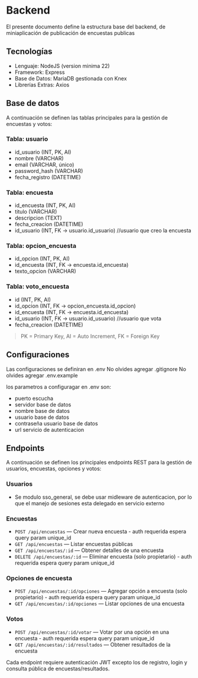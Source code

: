 # Backend
El presente documento define la estructura base del backend, de miniaplicación de publicación de encuestas publicas

## Tecnologías
- Lenguaje: NodeJS (version minima 22)
- Framework: Express
- Base de Datos: MariaDB gestionada con Knex
- Librerías Extras: Axios

## Base de datos
A continuación se definen las tablas principales para la gestión de encuestas y votos:

### Tabla: usuario
- id_usuario (INT, PK, AI)
- nombre (VARCHAR)
- email (VARCHAR, único)
- password_hash (VARCHAR)
- fecha_registro (DATETIME)

### Tabla: encuesta
- id_encuesta (INT, PK, AI)
- titulo (VARCHAR)
- descripcion (TEXT)
- fecha_creacion (DATETIME)
- id_usuario (INT, FK -> usuario.id_usuario) //usuario que creo la encuesta

### Tabla: opcion_encuesta
- id_opcion (INT, PK, AI)
- id_encuesta (INT, FK -> encuesta.id_encuesta)
- texto_opcion (VARCHAR)

### Tabla: voto_encuesta
- id (INT, PK, AI)
- id_opcion (INT, FK -> opcion_encuesta.id_opcion)
- id_encuesta (INT, FK -> encuesta.id_encuesta) 
- id_usuario (INT, FK -> usuario.id_usuario) //usuario que vota
- fecha_creacion (DATETIME)

> PK = Primary Key, AI = Auto Increment, FK = Foreign Key

## Configuraciones
Las configuraciones se definiran en .env
No olvides agregar .gitignore
No olvides agregar .env.example

los parametros a configuragar en .env son:
- puerto escucha
- servidor base de datos
- nombre base de datos
- usuario base de datos
- contraseña usuario base de datos
- url servicio de autenticacion

## Endpoints
A continuación se definen los principales endpoints REST para la gestión de usuarios, encuestas, opciones y votos:

### Usuarios
- Se modulo sso_general, se debe usar midleware de autenticacion, por lo que el manejo de sesiones esta delegado en servicio externo

### Encuestas
- `POST /api/encuestas` — Crear nueva encuesta - auth requerida espera query param unique_id
- `GET /api/encuestas` — Listar encuestas públicas
- `GET /api/encuestas/:id` — Obtener detalles de una encuesta
- `DELETE /api/encuestas/:id` — Eliminar encuesta (solo propietario) - auth requerida espera query param unique_id

### Opciones de encuesta
- `POST /api/encuestas/:id/opciones` — Agregar opción a encuesta (solo propietario)  - auth requerida espera query param unique_id
- `GET /api/encuestas/:id/opciones` — Listar opciones de una encuesta

### Votos
- `POST /api/encuestas/:id/votar` — Votar por una opción en una encuesta - auth requerida espera query param unique_id
- `GET /api/encuestas/:id/resultados` — Obtener resultados de la encuesta

Cada endpoint requiere autenticación JWT excepto los de registro, login y consulta pública de encuestas/resultados.

